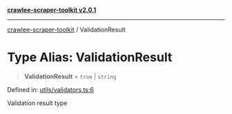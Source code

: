 [**crawlee-scraper-toolkit v2.0.1**](../README.md)

***

[crawlee-scraper-toolkit](../globals.md) / ValidationResult

# Type Alias: ValidationResult

> **ValidationResult** = `true` \| `string`

Defined in: [utils/validators.ts:6](https://github.com/devalexanderdaza/crawlee-scraper-toolkit/blob/main/src/utils/validators.ts#L6)

Validation result type
